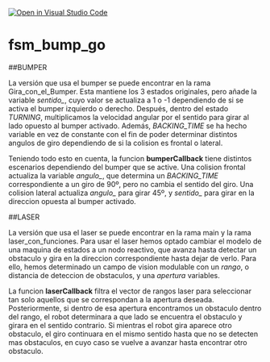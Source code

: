 [![Open in Visual Studio Code](https://classroom.github.com/assets/open-in-vscode-f059dc9a6f8d3a56e377f745f24479a46679e63a5d9fe6f495e02850cd0d8118.svg)](https://classroom.github.com/online_ide?assignment_repo_id=6870052&assignment_repo_type=AssignmentRepo)
# fsm_bump_go
##BUMPER

La versión que usa el bumper se puede encontrar en la rama Gira_con_el_Bumper. Esta mantiene los 3 estados originales, pero añade la variable *sentido_*, cuyo valor se actualiza a 1 o -1 dependiendo de si se activa el bumper izquierdo o derecho. Después, dentro del estado *TURNING*, multiplicamos la velocidad angular por el sentido para girar al lado opuesto al bumper activado. Además, *BACKING_TIME* se ha hecho variable en vez de constante con el fin de poder determinar distintos angulos de giro dependiendo de si la colision es frontal o lateral. 

Teniendo todo esto en cuenta, la funcion **bumperCallback** tiene distintos escenarios dependiendo del bumper que se active. Una colision frontal actualiza la variable *angulo_*, que determina un *BACKING_TIME* correspondiente a un giro de 90º, pero no cambia el sentido del giro. Una colision lateral actualiza *angulo_* para girar 45º, y *sentido_* para girar en la direccion opuesta al bumper activado.


##LASER

La versión que usa el laser se puede encontrar en la rama main y la rama laser_con_funciones. Para usar el laser hemos optado cambiar el modelo de una maquina de estados a un nodo reactivo, que avanza hasta detectar un obstaculo y gira en la direccion correspondiente hasta dejar de verlo. Para ello, hemos determinado un campo de vision modulable con un *rango*, o distancia de deteccion de obstaculos, y una *apertura* variables.

La funcion **laserCallback** filtra el vector de rangos laser para seleccionar tan solo aquellos que se correspondan a la apertura deseada. Posteriormente, si dentro de esa apertura encontramos un obstaculo dentro del rango, el robot determinara a que lado se encuentra el obstaculo y girara en el sentido contrario. Si mientras el robot gira aparece otro obstaculo, el giro continuara en el mismo sentido hasta que no se detecten mas obstaculos, en cuyo caso se vuelve a avanzar hasta encontrar otro obstaculo.
